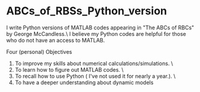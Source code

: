 # ABCs_of_RBSs_Python_version
I write Python versions of MATLAB codes appearing in "The ABCs of RBCs" by George McCandless.\\
I believe my Python codes are helpful for those who do not have an access to MATLAB.


Four (personal) Objectives
1. To improve my skills about numerical calculations/simulations. \\
2. To learn how to figure out MATLAB codes. \\
3. To recall how to use Python ( I've not used it for nearly a year.). \\
4. To have a deeper understanding about dynamic models
